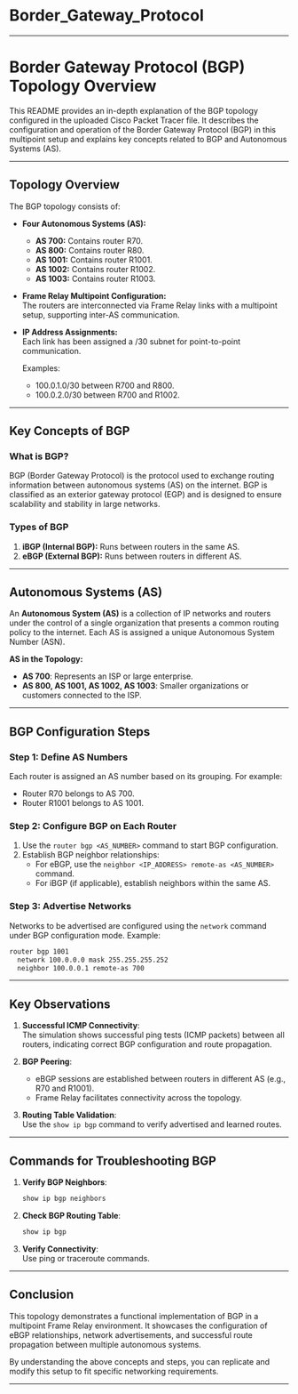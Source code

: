 # Border_Gateway_Protocol


---

# Border Gateway Protocol (BGP) Topology Overview

This README provides an in-depth explanation of the BGP topology configured in the uploaded Cisco Packet Tracer file. It describes the configuration and operation of the Border Gateway Protocol (BGP) in this multipoint setup and explains key concepts related to BGP and Autonomous Systems (AS).

---

## **Topology Overview**

The BGP topology consists of:
- **Four Autonomous Systems (AS):**  
  - **AS 700:** Contains router R70.  
  - **AS 800:** Contains router R80.  
  - **AS 1001:** Contains router R1001.  
  - **AS 1002:** Contains router R1002.  
  - **AS 1003:** Contains router R1003.  

- **Frame Relay Multipoint Configuration:**  
  The routers are interconnected via Frame Relay links with a multipoint setup, supporting inter-AS communication.

- **IP Address Assignments:**  
  Each link has been assigned a /30 subnet for point-to-point communication.

  Examples:  
  - 100.0.1.0/30 between R700 and R800.  
  - 100.0.2.0/30 between R700 and R1002.

---

## **Key Concepts of BGP**

### **What is BGP?**
BGP (Border Gateway Protocol) is the protocol used to exchange routing information between autonomous systems (AS) on the internet. BGP is classified as an exterior gateway protocol (EGP) and is designed to ensure scalability and stability in large networks.

### **Types of BGP**
1. **iBGP (Internal BGP):** Runs between routers in the same AS.
2. **eBGP (External BGP):** Runs between routers in different AS.

---

## **Autonomous Systems (AS)**

An **Autonomous System (AS)** is a collection of IP networks and routers under the control of a single organization that presents a common routing policy to the internet. Each AS is assigned a unique Autonomous System Number (ASN).

**AS in the Topology:**  
- **AS 700**: Represents an ISP or large enterprise.  
- **AS 800, AS 1001, AS 1002, AS 1003**: Smaller organizations or customers connected to the ISP.  

---

## **BGP Configuration Steps**

### **Step 1: Define AS Numbers**
Each router is assigned an AS number based on its grouping. For example:  
- Router R70 belongs to AS 700.  
- Router R1001 belongs to AS 1001.

### **Step 2: Configure BGP on Each Router**
1. Use the `router bgp <AS_NUMBER>` command to start BGP configuration.
2. Establish BGP neighbor relationships:
   - For eBGP, use the `neighbor <IP_ADDRESS> remote-as <AS_NUMBER>` command.
   - For iBGP (if applicable), establish neighbors within the same AS.

### **Step 3: Advertise Networks**
Networks to be advertised are configured using the `network` command under BGP configuration mode. Example:  
```bash
router bgp 1001
  network 100.0.0.0 mask 255.255.255.252
  neighbor 100.0.0.1 remote-as 700
```

---

## **Key Observations**

1. **Successful ICMP Connectivity**:  
   The simulation shows successful ping tests (ICMP packets) between all routers, indicating correct BGP configuration and route propagation.

2. **BGP Peering**:  
   - eBGP sessions are established between routers in different AS (e.g., R70 and R1001).
   - Frame Relay facilitates connectivity across the topology.

3. **Routing Table Validation**:  
   Use the `show ip bgp` command to verify advertised and learned routes.

---

## **Commands for Troubleshooting BGP**

1. **Verify BGP Neighbors**:  
   ```bash
   show ip bgp neighbors
   ```

2. **Check BGP Routing Table**:  
   ```bash
   show ip bgp
   ```

3. **Verify Connectivity**:  
   Use ping or traceroute commands.

---

## **Conclusion**

This topology demonstrates a functional implementation of BGP in a multipoint Frame Relay environment. It showcases the configuration of eBGP relationships, network advertisements, and successful route propagation between multiple autonomous systems.

By understanding the above concepts and steps, you can replicate and modify this setup to fit specific networking requirements.

--- 
